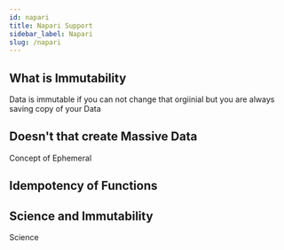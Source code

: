 ```yaml
---
id: napari    
title: Napari Support
sidebar_label: Napari
slug: /napari
---
```


## What is Immutability

Data is immutable if you can not change that orgiinial but you are always saving copy of your Data


## Doesn't that create Massive Data

Concept of Ephemeral


## Idempotency of Functions





## Science and Immutability

Science
